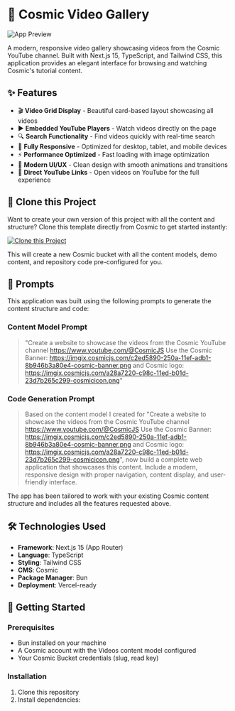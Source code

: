 # 🎥 Cosmic Video Gallery

![App Preview](https://imgix.cosmicjs.com/c2ed5890-250a-11ef-adb1-8b946b3a80e4-cosmic-banner.png?w=1200&h=300&fit=crop&auto=format,compress)

A modern, responsive video gallery showcasing videos from the Cosmic YouTube channel. Built with Next.js 15, TypeScript, and Tailwind CSS, this application provides an elegant interface for browsing and watching Cosmic's tutorial content.

## ✨ Features

- 🎬 **Video Grid Display** - Beautiful card-based layout showcasing all videos
- ▶️ **Embedded YouTube Players** - Watch videos directly on the page
- 🔍 **Search Functionality** - Find videos quickly with real-time search
- 📱 **Fully Responsive** - Optimized for desktop, tablet, and mobile devices
- ⚡ **Performance Optimized** - Fast loading with image optimization
- 🎨 **Modern UI/UX** - Clean design with smooth animations and transitions
- 🔗 **Direct YouTube Links** - Open videos on YouTube for the full experience

## 🚀 Clone this Project

Want to create your own version of this project with all the content and structure? Clone this template directly from Cosmic to get started instantly:

[![Clone this Project](https://img.shields.io/badge/Clone%20this%20Project-29abe2?style=for-the-badge&logo=cosmic&logoColor=white)](https://www.cosmicjs.com/clone?bucket_slug=cosmic-video-gallery-production&repo_id=677df1d8e914ee1f03cf63bd)

This will create a new Cosmic bucket with all the content models, demo content, and repository code pre-configured for you.

## 📝 Prompts

This application was built using the following prompts to generate the content structure and code:

### Content Model Prompt

> "Create a website to showcase the videos from the Cosmic YouTube channel https://www.youtube.com/@CosmicJS Use the Cosmic Banner: https://imgix.cosmicjs.com/c2ed5890-250a-11ef-adb1-8b946b3a80e4-cosmic-banner.png and Cosmic logo: https://imgix.cosmicjs.com/a28a7220-c98c-11ed-b01d-23d7b265c299-cosmicicon.png"

### Code Generation Prompt

> Based on the content model I created for "Create a website to showcase the videos from the Cosmic YouTube channel https://www.youtube.com/@CosmicJS Use the Cosmic Banner: https://imgix.cosmicjs.com/c2ed5890-250a-11ef-adb1-8b946b3a80e4-cosmic-banner.png and Cosmic logo: https://imgix.cosmicjs.com/a28a7220-c98c-11ed-b01d-23d7b265c299-cosmicicon.png", now build a complete web application that showcases this content. Include a modern, responsive design with proper navigation, content display, and user-friendly interface.

The app has been tailored to work with your existing Cosmic content structure and includes all the features requested above.

## 🛠️ Technologies Used

- **Framework**: Next.js 15 (App Router)
- **Language**: TypeScript
- **Styling**: Tailwind CSS
- **CMS**: Cosmic
- **Package Manager**: Bun
- **Deployment**: Vercel-ready

## 🚀 Getting Started

### Prerequisites

- Bun installed on your machine
- A Cosmic account with the Videos content model configured
- Your Cosmic Bucket credentials (slug, read key)

### Installation

1. Clone this repository
2. Install dependencies: